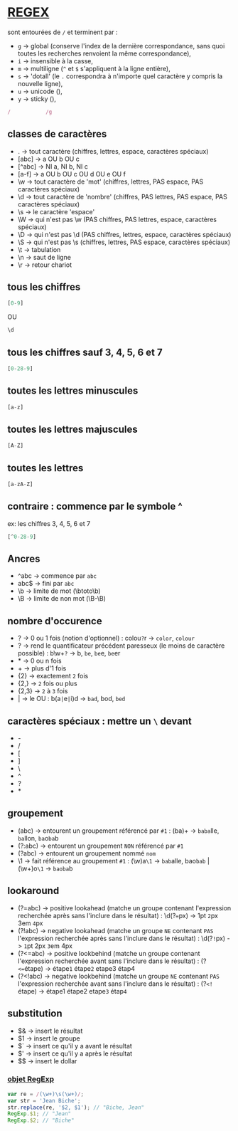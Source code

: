 # [REGEX](https://regexr.com/)

sont entourées de `/` et terminent par :

- `g` -> global (conserve l'index de la dernière correspondance, sans quoi toutes les recherches renvoient la même correspondance),
- `i` -> insensible à la casse,
- `m` -> multiligne (`^` et `$` s'appliquent à la ligne entière),
- `s` -> 'dotall' (le `.` correspondra à n'importe quel caractère y compris la nouvelle ligne),
- `u` -> unicode (),
- `y` -> sticky (),

```js
/           /g
```

## classes de caractères

- . -> tout caractère (chiffres, lettres, espace, caractères spéciaux)
- [abc] -> a OU b OU c
- [^abc] -> NI a, NI b, NI c
- [a-f] -> a OU b OU c OU d OU e OU f
- \w -> tout caractère de 'mot' (chiffres, lettres, PAS espace, PAS caractères spéciaux)
- \d -> tout caractère de 'nombre' (chiffres, PAS lettres, PAS espace, PAS caractères spéciaux)
- \s -> le caractère 'espace'
- \W -> qui n'est pas \w (PAS chiffres, PAS lettres, espace, caractères spéciaux)
- \D -> qui n'est pas \d (PAS chiffres, lettres, espace, caractères spéciaux)
- \S -> qui n'est pas \s (chiffres, lettres, PAS espace, caractères spéciaux)
- \t -> tabulation
- \n -> saut de ligne
- \r -> retour chariot

## tous les chiffres

```js
[0-9]
```

OU

```js
\d
```

## tous les chiffres sauf 3, 4, 5, 6 et 7

```js
[0-28-9]
```

## toutes les lettres minuscules

```js
[a-z]
```

## toutes les lettres majuscules

```js
[A-Z]
```

## toutes les lettres

```js
[a-zA-Z]
```

## contraire : commence par le symbole ^

ex: les chiffres 3, 4, 5, 6 et 7

```js
[^0-28-9]
```

## Ancres

- ^abc -> commence par `abc`
- abc$ -> fini par `abc`
- \b -> limite de mot (\btoto\b)
- \B -> limite de non mot (\B-\B)

## nombre d'occurence

- ? -> 0 ou 1 fois (notion d'optionnel) : colou`?`r -> `color`, `colour`
- ? -> rend le quantificateur précédent paresseux (le moins de caractère possible) : b\w+`?` -> b, `be`, `be`e, `be`er
- \* -> 0 ou n fois
- \+ -> plus d'1 fois
- {2} -> exactement `2` fois
- {2,} -> `2` fois ou plus
- {2,3} -> `2` à `3` fois
- | -> le OU : b(a`|`e`|`i)d -> `bad`, bod, `bed`

## caractères spéciaux : mettre un `\` devant

- \-
- /
- [
- ]
- \
- ^
- ?
- \*

## groupement

- (abc) -> entourent un groupement référencé par `#1` : (ba)+ -> `baba`lle, `ba`llon, `ba`o`ba`b
- (?:abc) -> entourent un groupement `NON` référencé par `#1`
- (?<nom>abc) -> entourent un groupement nommé `nom`
- \1 -> fait référence au groupement `#1` : (\w)a`\1` -> `bab`alle, bao`bab`   |   (\w+)o`\1` -> `baoba`b

## lookaround

- (?=abc) -> positive lookahead (matche un groupe contenant l'expression recherchée après sans l'inclure dans le résultat) : \d(?`=`px) -> 1pt `2`px 3em `4`px
- (?!abc) -> negative lookahead (matche un groupe `NE` contenant `PAS` l'expression recherchée après sans l'inclure dans le résultat) : \d(?`!`px) -> `1`pt 2px `3`em 4px
- (?<=abc) -> positive lookbehind (matche un groupe contenant l'expression recherchée avant sans l'inclure dans le résultat) : (?`<=`étape) -> étape`1` étape`2` etape3 étap4
- (?<!abc) -> negative lookbehind (matche un groupe `NE` contenant `PAS` l'expression recherchée avant sans l'inclure dans le résultat) : (?`<!`étape) -> étape1 étape2 etape`3` étap`4`

## substitution

- $& -> insert le résultat
- $1 -> insert le groupe
- $` -> insert ce qu'il y a avant le résultat
- $' -> insert ce qu'il y a après le résultat
- $$ -> insert le dollar

### [objet RegExp](https://developer.mozilla.org/fr/docs/Web/JavaScript/Reference/Objets_globaux/RegExp/n)

```js
var re = /(\w+)\s(\w+)/;
var str = 'Jean Biche';
str.replace(re, '$2, $1'); // "Biche, Jean"
RegExp.$1; // "Jean"
RegExp.$2; // "Biche"
```